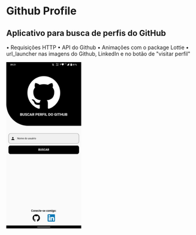 # Github Profile

## Aplicativo para busca de perfis do GitHub

• Requisições HTTP
• API do Github
• Animações com o package Lottie
• url_launcher nas imagens do Github, LinkedIn e no botão de "visitar perfil"

<img src="https://github.com/EduAzevedo/github_profile/blob/master/github_profile.jpeg" alt="In-app screenshot" width="200"/>

